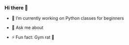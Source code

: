 ### Hi there 👋
- 🔭 I’m currently working on Python classes for beginners
- 💬 Ask me about

- ⚡ Fun fact: Gym rat 💪
<!--
**henrique-franze/henrique-franze** is a ✨ _special_ ✨ repository because its `README.md` (this file) appears on your GitHub profile.

Here are some ideas to get you started:

- 🔭 I’m currently working on ...
- 🌱 I’m currently learning ...
- 👯 I’m looking to collaborate on ...
- 🤔 I’m looking for help with ...
- 💬 Ask me about ...
- 📫 How to reach me: ...
- 😄 Pronouns: ...
- ⚡ Fun fact: ...
-->
